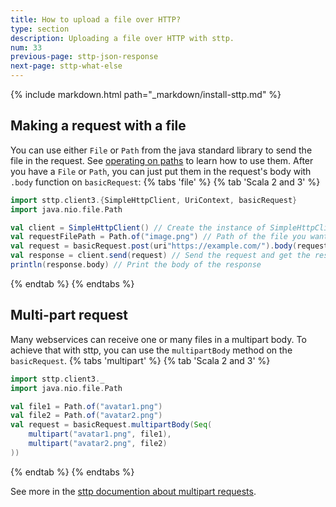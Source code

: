 ```yaml
---
title: How to upload a file over HTTP?
type: section
description: Uploading a file over HTTP with sttp.
num: 33
previous-page: sttp-json-response
next-page: sttp-what-else
---
```


{% include markdown.html path="_markdown/install-sttp.md" %}


## Making a request with a file
You can use either `File` or `Path` from the java standard library to send the file in the request. See [operating on paths](https://docs.oracle.com/javase/tutorial/essential/io/pathOps.html) to learn how to use them. 
After you have a `File` or `Path`, you can just put them in the request's body with `.body` function on `basicRequest`:
{% tabs 'file' %}
{% tab 'Scala 2 and 3' %}
```scala
import sttp.client3.{SimpleHttpClient, UriContext, basicRequest}
import java.nio.file.Path

val client = SimpleHttpClient() // Create the instance of SimpleHttpClient
val requestFilePath = Path.of("image.png") // Path of the file you want to send
val request = basicRequest.post(uri"https://example.com/").body(requestFilePath) // Construct a POST request to upload the file to https://example.com/
val response = client.send(request) // Send the request and get the response
println(response.body) // Print the body of the response
```
{% endtab %}
{% endtabs %}

## Multi-part request
Many webservices can receive one or many files in a multipart body.
To achieve that with sttp, you can use the `multipartBody` method on the `basicRequest`.
{% tabs 'multipart' %}
{% tab 'Scala 2 and 3' %}
```scala
import sttp.client3._
import java.nio.file.Path

val file1 = Path.of("avatar1.png")
val file2 = Path.of("avatar2.png")
val request = basicRequest.multipartBody(Seq(
    multipart("avatar1.png", file1), 
    multipart("avatar2.png", file2)
))
```
{% endtab %}
{% endtabs %}

See more in the [sttp documention about multipart requests](https://sttp.softwaremill.com/en/latest/requests/multipart.html).